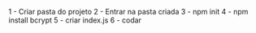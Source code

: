 1 - Criar pasta do projeto
2 - Entrar na pasta criada
3 - npm init
4 - npm install bcrypt
5 - criar index.js
6 - codar
